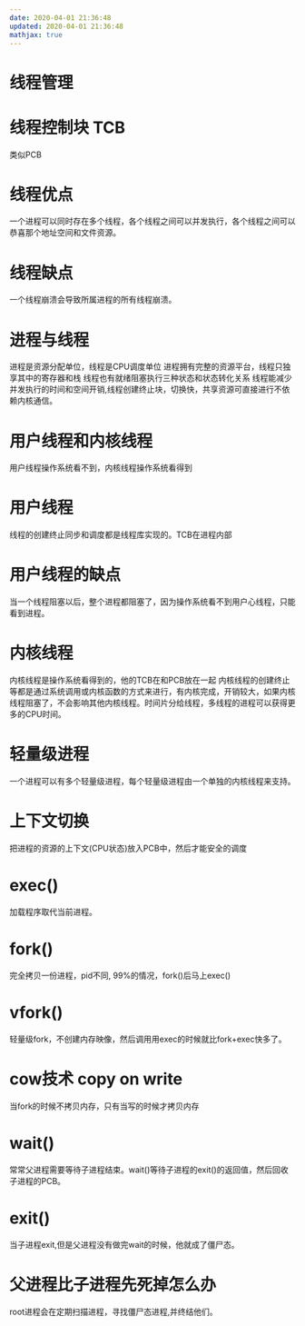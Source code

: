 ```yaml
---
date: 2020-04-01 21:36:48
updated: 2020-04-01 21:36:48
mathjax: true
---
```



# 线程管理
# 线程控制块 TCB
 类似PCB
# 线程优点
 一个进程可以同时存在多个线程，各个线程之间可以并发执行，各个线程之间可以恭喜那个地址空间和文件资源。
# 线程缺点
 一个线程崩溃会导致所属进程的所有线程崩溃。
# 进程与线程
 进程是资源分配单位，线程是CPU调度单位
  进程拥有完整的资源平台，线程只独享其中的寄存器和栈
  线程也有就绪阻塞执行三种状态和状态转化关系
 线程能减少并发执行的时间和空间开销,线程创建终止块，切换快，共享资源可直接进行不依赖内核通信。
# 用户线程和内核线程
 用户线程操作系统看不到，内核线程操作系统看得到
# 用户线程
 线程的创建终止同步和调度都是线程库实现的。TCB在进程内部
# 用户线程的缺点
 当一个线程阻塞以后，整个进程都阻塞了，因为操作系统看不到用户心线程，只能看到进程。
<!-- more -->
# 内核线程
 内核线程是操作系统看得到的，他的TCB在和PCB放在一起
 内核线程的创建终止等都是通过系统调用或内核函数的方式来进行，有内核完成，开销较大，如果内核线程阻塞了，不会影响其他内核线程。时间片分给线程，多线程的进程可以获得更多的CPU时间。
# 轻量级进程
 一个进程可以有多个轻量级进程，每个轻量级进程由一个单独的内核线程来支持。
# 上下文切换
 把进程的资源的上下文(CPU状态)放入PCB中，然后才能安全的调度
# exec()
 加载程序取代当前进程。
# fork()
 完全拷贝一份进程，pid不同, 99%的情况，fork()后马上exec()
# vfork()
 轻量级fork，不创建内存映像，然后调用用exec的时候就比fork+exec快多了。
# cow技术 copy on write
 当fork的时候不拷贝内存，只有当写的时候才拷贝内存
# wait()
常常父进程需要等待子进程结束。wait()等待子进程的exit()的返回值，然后回收子进程的PCB。
# exit()
 当子进程exit,但是父进程没有做完wait的时候，他就成了僵尸态。
# 父进程比子进程先死掉怎么办
 root进程会在定期扫描进程，寻找僵尸态进程,并终结他们。